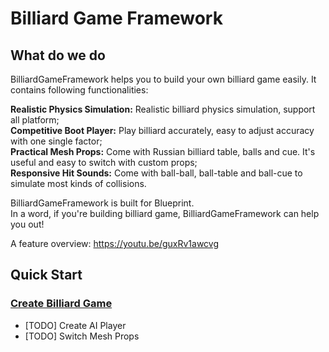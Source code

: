 # Billiard Game Framework

## What do we do
BilliardGameFramework helps you to build your own billiard game easily. It contains following functionalities:

**Realistic Physics Simulation:** Realistic billiard physics simulation, support all platform;  
**Competitive Boot Player:** Play billiard accurately, easy to adjust accuracy with one single factor;  
**Practical Mesh Props:** Come with Russian billiard table, balls and cue. It's useful and easy to switch with custom props;  
**Responsive Hit Sounds:** Come with ball-ball, ball-table and ball-cue to simulate most kinds of collisions.

BilliardGameFramework is built for Blueprint.  
In a word, if you're building billiard game, BilliardGameFramework can help you out!

A feature overview: https://youtu.be/guxRv1awcvg

## Quick Start

### [Create Billiard Game](https://github.com/xiaoshuangLi/Unreal-Documation/tree/master/BilliardGameFramework/CreateBilliardGame)

* [TODO] Create AI Player
* [TODO] Switch Mesh Props
